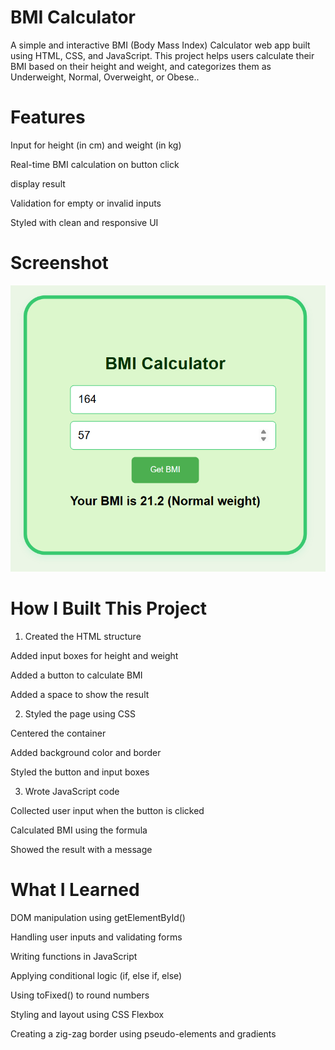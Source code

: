 # BMI Calculator

A simple and interactive BMI (Body Mass Index) Calculator web app built using HTML, CSS, and JavaScript. This project helps users calculate their BMI based on their height and weight, and categorizes them as Underweight, Normal, Overweight, or Obese..

# Features

Input for height (in cm) and weight (in kg)

Real-time BMI calculation on button click

display result

Validation for empty or invalid inputs

Styled with clean and responsive UI


# Screenshot

![Screenshot](screenshot.png)


# How I Built This Project

1. Created the HTML structure

Added input boxes for height and weight

Added a button to calculate BMI

Added a space to show the result


2. Styled the page using CSS

Centered the container

Added background color and border

Styled the button and input boxes


3. Wrote JavaScript code

Collected user input when the button is clicked

Calculated BMI using the formula

Showed the result with a message 


# What I Learned

DOM manipulation using getElementById()

Handling user inputs and validating forms

Writing functions in JavaScript

Applying conditional logic (if, else if, else)

Using toFixed() to round numbers

Styling and layout using CSS Flexbox

Creating a zig-zag border using pseudo-elements and gradients





